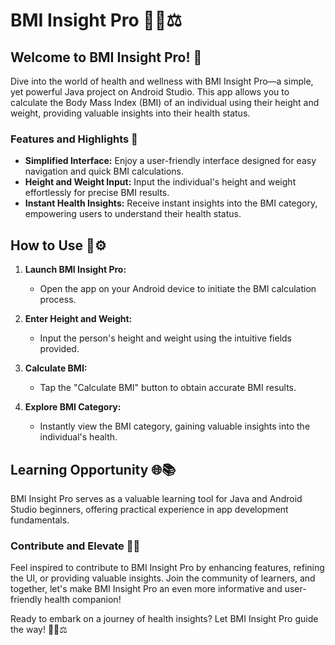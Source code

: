 # BMI Insight Pro 🚀📏⚖️

## Welcome to BMI Insight Pro! 🌟

Dive into the world of health and wellness with BMI Insight Pro—a simple, yet powerful Java project on Android Studio. This app allows you to calculate the Body Mass Index (BMI) of an individual using their height and weight, providing valuable insights into their health status.

### Features and Highlights 🌈

- **Simplified Interface:** Enjoy a user-friendly interface designed for easy navigation and quick BMI calculations.
- **Height and Weight Input:** Input the individual's height and weight effortlessly for precise BMI results.
- **Instant Health Insights:** Receive instant insights into the BMI category, empowering users to understand their health status.

## How to Use 📲⚙️

1. **Launch BMI Insight Pro:**
   - Open the app on your Android device to initiate the BMI calculation process.

2. **Enter Height and Weight:**
   - Input the person's height and weight using the intuitive fields provided.

3. **Calculate BMI:**
   - Tap the "Calculate BMI" button to obtain accurate BMI results.

4. **Explore BMI Category:**
   - Instantly view the BMI category, gaining valuable insights into the individual's health.

## Learning Opportunity 🌐📚

BMI Insight Pro serves as a valuable learning tool for Java and Android Studio beginners, offering practical experience in app development fundamentals.

### Contribute and Elevate 🤝💡

Feel inspired to contribute to BMI Insight Pro by enhancing features, refining the UI, or providing valuable insights. Join the community of learners, and together, let's make BMI Insight Pro an even more informative and user-friendly health companion!

Ready to embark on a journey of health insights? Let BMI Insight Pro guide the way! 🚀📏⚖️
